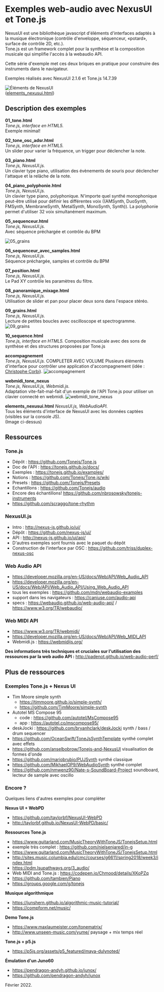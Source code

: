 # Exemples web-audio avec NexusUI et Tone.js

NexusUI est une bibliothèque javascript d'éléments d'interfaces adaptés à la musique électronique (contrôle d'enveloppe, séquenceur, «potard», surface de contrôle 2D, etc.).  
Tone.js est un framework complet pour la synthèse et la composition musicale qui simplifie l'accès à la webaudio API.  

Cette série d'exemple met ces deux briques en pratique pour construire des instruments dans le navigateur.

Exemples réalisés avec NexusUI 2.1.6 et Tone.js 14.7.39

![Éléments de NexusUI](./assets/nexus_ui_elements.png?0)  
 ([elements_nexusui.html](./elements_nexusui.html))

## Description des exemples

**01_tone.html**  
_Tone.js, interface en HTML5._  
Exemple minimal!

**02_tone_osc_adsr.html**  
_Tone.js, interface en HTML5._  
Un slider pour varier la fréquence, un trigger pour déclencher la note.

**03_piano.html**  
_Tone.js, NexusUI.js._   
Un clavier type piano, utilisation des évènements de souris pour déclencher l'attaque et la relâche de la note.

**04_piano_polyphonie.html**  
_Tone.js, NexusUI.js._  
Un clavier type piano, polyphonique. N'importe quel synthé monophonique peut-être utilisé pour définir les différentes voix ((AMSynth, DuoSynth, FMSynth, MembraneSynth, MetalSynth, MonoSynth, Synth)). La polyphonie permet d'utiliser 32 voix simultanément maximum.  

**05_sequenceur.html**  
_Tone.js, NexusUI.js._  
Avec séquence préchargée et contrôle du BPM

![05_grains](./assets/05_sequenceur.png?1)

**06_sequenceur_avec_samples.html**  
_Tone.js, NexusUI.js._  
Séquence préchargée, samples et contrôle du BPM

**07_position.html**  
_Tone.js, NexusUI.js._  
Le Pad XY contrôle les paramètres du filtre.

**08_panoramique_mixage.html**  
_Tone.js, NexusUI.js._  
Utilisation de slider et pan pour placer deux sons dans l'espace stéréo.

**09_grains.html**  
_Tone.js, NexusUI.js._  
Lecture de petites boucles avec oscilloscope et spectrogramme.
![09_grains](./assets/09_grains.png?1)

**10_sequence.html**  
_Tone.js, interface en HTML5._
Composition musicale avec des sons de synthèse et des structures proposées par Tone.js

**accompagnement**  
_Tone.js, NexusUI.js._
COMPLETER AVEC VOLUME
Plusieurs éléments d'interface pour contrôler une application d'accompagnement (idée : [Christophe Corbi](http://brettl.fr)).
![accompagnement](./assets/accompagnement.png?1)

**webmidi_tone_nexus**  
_Tone.js, NexusUI.js, Webmidi.js._  
Adaptation vite-fait-mal-fait d'un exemple de l'API Tone.js pour utiliser un clavier connecté en webmidi.
![webmidi_tone_nexus](./assets/test_webmidi.png?0)  

**elements_nexusui.html**
_NexusUI.js, WebAudioAPI._  
Tous les éléments d'interface de NexusUI avec les données captées (visibles sur la console JS).  
(Image ci-dessus)

## Ressources

### Tone.js
  * Dépôt : https://github.com/Tonejs/Tone.js
  * Doc de l'API : https://tonejs.github.io/docs/
  * Exemples : https://tonejs.github.io/examples/
  * Notions : https://github.com/Tonejs/Tone.js/wiki
  * Presets : https://github.com/Tonejs/Presets
  * Echantillons : https://github.com/Tonejs/audio
  * Encore des échantillons! https://github.com/nbrosowsky/tonejs-instruments
  * https://github.com/scraggo/tone-rhythm

### NexusUI.js
  * Intro : http://nexus-js.github.io/ui/
  * Dépôt : https://github.com/nexus-js/ui/
  * API : http://nexus-js.github.io/ui/api/
  * D'autres exemples sont fournis avec le paquet du dépôt
  * Construction de l'interface par OSC : https://github.com/triss/duplex-nexus-osc

### Web Audio API
  * https://developer.mozilla.org/en-US/docs/Web/API/Web_Audio_API
  * https://developer.mozilla.org/en-US/docs/Web/API/Web_Audio_API/Using_Web_Audio_API
  * tous les exemples : https://github.com/mdn/webaudio-examples
  * support dans les navigateurs : https://caniuse.com/audio-api
  * specs : https://webaudio.github.io/web-audio-api/  /  https://www.w3.org/TR/webaudio/

### Web MIDI API
  * https://www.w3.org/TR/webmidi/
  * https://developer.mozilla.org/en-US/docs/Web/API/Web_MIDI_API
  * Webmidi.js : https://webmidijs.org/

**Des informations très techniques et cruciales sur l'utilisation des ressources par la web audio API :** http://padenot.github.io/web-audio-perf/

## Plus de ressources

### Exemples Tone.js + Nexus UI  
  * Tim Moore simple synth
    * https://timmoore.github.io/simple-synth/
    * https://github.com/TimMoore/simple-synth
  * Autotel MS Compose 95
    * code : https://github.com/autotel/MsCompose95
    * app : https://autotel.co/mscompose95/
  * deskJocki : https://github.com/bryanhclark/deskJocki synth / bass / drum sequencer
  * https://github.com/OceanSwift/ToneJsSynthTemplate synthé complet avec effets
  * https://github.com/anselbobrow/Tonejs-and-NexusUI visualisation de formes d'onde
  * https://github.com/mariobrubio/PUJSynth synthé classique
  * https://github.com/MikhaelOP9/WebAudioSynth synthé complet
  * https://github.com/nmwenz90/Nate-s-SoundBoard-Project soundboard, lecteur de sample avec oscillo

### Encore ?

Quelques liens d'autres exemples pour compléter

**Nexus UI + WebPD**  
  * https://github.com/taylorbf/NexusUI-WebPD
  * http://taylorbf.github.io/NexusUI-WebPD/basic/

**Ressources Tone.js**
  * https://www.guitarland.com/MusicTheoryWithToneJS/TonejsSetup.html
  * exemple très complet : https://github.com/nielsenjared/in-g
  * https://www.guitarland.com/MusicTheoryWithToneJS/TonejsSetup.html
  * http://sites.music.columbia.edu/cmc/courses/g6611/spring2018/week3/index.html
  * https://pdm.lsupathways.org/3_audio/
  * Web MIDI and Tone.js : https://codepen.io/Chmood/details/XKoPZq
  * https://github.com/tambien/Piano
  * https://groups.google.com/g/tonejs

**Musique algorithmique**
  * https://junshern.github.io/algorithmic-music-tutorial/
  * https://compform.net/music/

**Demo Tone.js**
  * https://www.maxlaumeister.com/tonematrix/
  * http://www.unseen-music.com/yume/ paysage + mix temps réel

**Tone.js + p5.js**
  * https://p5js.org/assets/p5_featured/maya-dulynoted/

**Émulation d'un Juno60**
  * https://pendragon-andyh.github.io/junox/
  * https://github.com/pendragon-andyh/junox




Février 2022.
